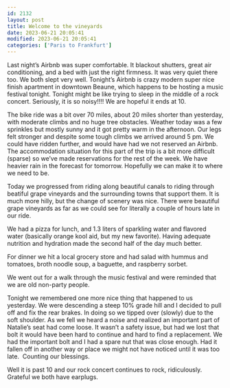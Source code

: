 ```yaml
---
id: 2132
layout: post
title: Welcome to the vineyards
date: 2023-06-21 20:05:41
modified: 2023-06-21 20:05:41
categories: ['Paris to Frankfurt']
---
```



Last night’s Airbnb was super comfortable. It blackout shutters, great air conditioning, and a bed with just the right firmness. It was very quiet there too. We both slept very well. Tonight’s Airbnb is crazy modern super nice finish apartment in downtown Beaune, which happens to be hosting a music festival tonight. Tonight might be like trying to sleep in the middle of a rock concert. Seriously, it is so noisy!!!! We are hopeful it ends at 10.




The bike ride was a bit over 70 miles, about 20 miles shorter than yesterday, with moderate climbs and no huge tree obstacles. Weather today was a few sprinkles but mostly sunny and it got pretty warm in the afternoon. Our legs felt stronger and despite some tough climbs we arrived around 5 pm. We could have ridden further, and would have had we not reserved an Airbnb. The accommodation situation for this part of the trip is a bit more difficult (sparse) so we’ve made reservations for the rest of the week. We have heavier rain in the forecast for tomorrow. Hopefully we can make it to where we need to be. 




Today we progressed from riding along beautiful canals to riding through beatiful grape vineyards and the surrounding towns that support them. It is much more hilly, but the change of scenery was nice. There were beautiful grape vineyards as far as we could see for literally a couple of hours late in our ride.




We had a pizza for lunch, and 1.3 liters of sparkling water and flavored water (basically orange kool aid, but my new favorite). Having adequate nutrition and hydration made the second half of the day much better.




For dinner we hit a local grocery store and had salad with hummus and tomatoes, broth noodle soup, a baguette, and raspberry sorbet. 




We went out for a walk through the music festival and were reminded that we are old non-party people.




Tonight we remembered one more nice thing that happened to us yesterday. We were descending a steep 10% grade hill and I decided to pull off and fix the rear brakes. In doing so we tipped over (slowly) due to the soft shoulder. As we fell we heard a noise and realized an important part of Natalie’s seat had come loose. It wasn’t a safety issue, but had we lost that bolt it would have been hard to continue and hard to find a replacement. We had the important bolt and I had a spare nut that was close enough. Had it fallen off in another way or place we might not have noticed until it was too late.  Counting our blessings.




Well it is past 10 and our rock concert continues to rock, ridiculously. Grateful we both have earplugs.



